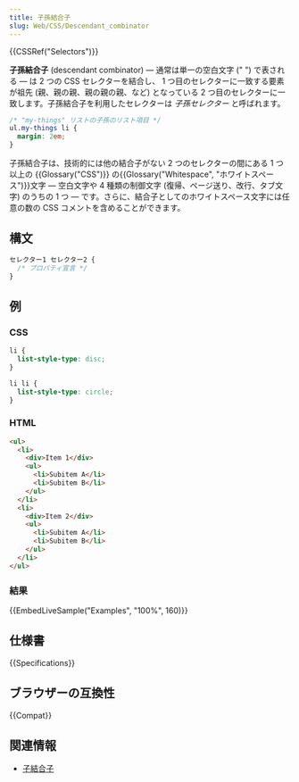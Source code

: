 ```yaml
---
title: 子孫結合子
slug: Web/CSS/Descendant_combinator
---
```


{{CSSRef("Selectors")}}

**子孫結合子** (descendant combinator) — 通常は単一の空白文字 (" ") で表される — は 2 つの CSS セレクターを結合し、 1 つ目のセレクターに一致する要素が祖先 (親、親の親、親の親の親、など) となっている 2 つ目のセレクターに一致します。子孫結合子を利用したセレクターは _子孫セレクター_ と呼ばれます。

```css
/* "my-things" リストの子孫のリスト項目 */
ul.my-things li {
  margin: 2em;
}
```

子孫結合子は、技術的には他の結合子がない 2 つのセレクターの間にある 1 つ以上の {{Glossary("CSS")}} の{{Glossary("Whitespace", "ホワイトスペース")}}文字 ― 空白文字や 4 種類の制御文字 (復帰、ページ送り、改行、タブ文字) のうちの 1 つ ― です。さらに、結合子としてのホワイトスペース文字には任意の数の CSS コメントを含めることができます。

## 構文

```css
セレクター1 セレクター2 {
  /* プロパティ宣言 */
}
```

## 例

### CSS

```css
li {
  list-style-type: disc;
}

li li {
  list-style-type: circle;
}
```

### HTML

```html
<ul>
  <li>
    <div>Item 1</div>
    <ul>
      <li>Subitem A</li>
      <li>Subitem B</li>
    </ul>
  </li>
  <li>
    <div>Item 2</div>
    <ul>
      <li>Subitem A</li>
      <li>Subitem B</li>
    </ul>
  </li>
</ul>
```

### 結果

{{EmbedLiveSample("Examples", "100%", 160)}}

## 仕様書

{{Specifications}}

## ブラウザーの互換性

{{Compat}}

## 関連情報

- [子結合子](/ja/docs/Web/CSS/Child_combinator)
